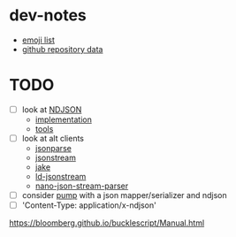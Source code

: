 # dev-notes

- [emoji list](https://github.com/J3QQ4/Full-Emoji-List/blob/master/Emoji.cs)
- [github repository data](https://help.github.com/articles/repository-metadata-on-github-pages/)


# TODO
- [ ] look at [NDJSON](http://specs.okfnlabs.org/ndjson/) 
  - [implementation](https://www.npmjs.com/package/ndjson)
  - [tools](https://github.com/mbostock/ndjson-cli)
- [ ] look at alt clients 
    - [jsonparse](https://github.com/creationix/jsonparse)
    - [jsonstream](https://github.com/dominictarr/JSONStream)
    - [jake](https://jakearchibald.com/2016/fun-hacks-faster-content/)
    - [ld-jsonstream](https://www.npmjs.com/package/ld-jsonstream)
    - [nano-json-stream-parser](https://github.com/MaiaVictor/nano-json-stream-parser)
- [ ] consider [pump](https://github.com/mafintosh/pump) with a json mapper/serializer and ndjson
- [ ] 'Content-Type: application/x-ndjson'

https://bloomberg.github.io/bucklescript/Manual.html
